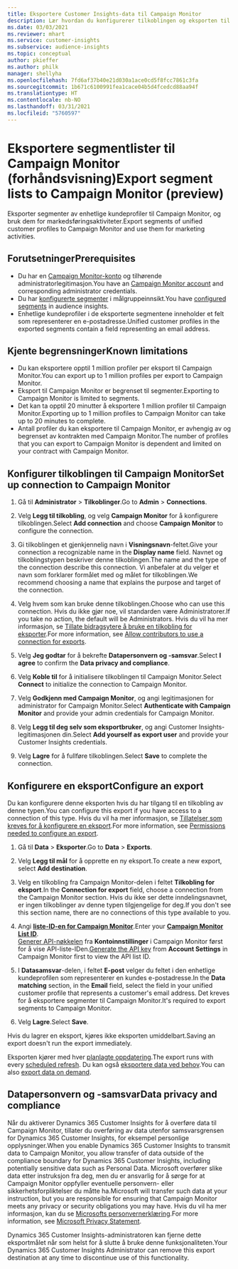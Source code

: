 ```yaml
---
title: Eksportere Customer Insights-data til Campaign Monitor
description: Lær hvordan du konfigurerer tilkoblingen og eksporten til Campaign Monitor.
ms.date: 03/03/2021
ms.reviewer: mhart
ms.service: customer-insights
ms.subservice: audience-insights
ms.topic: conceptual
author: pkieffer
ms.author: philk
manager: shellyha
ms.openlocfilehash: 7fd6af37b40e21d030a1ace0cd5f8fcc7861c3fa
ms.sourcegitcommit: 1b671c6100991fea1cace04b5d4fcedcd88aa94f
ms.translationtype: HT
ms.contentlocale: nb-NO
ms.lasthandoff: 03/31/2021
ms.locfileid: "5760597"
---
```

# <a name="export-segment-lists-to-campaign-monitor-preview"></a><span data-ttu-id="02142-103">Eksportere segmentlister til Campaign Monitor (forhåndsvisning)</span><span class="sxs-lookup"><span data-stu-id="02142-103">Export segment lists to Campaign Monitor (preview)</span></span>

<span data-ttu-id="02142-104">Eksporter segmenter av enhetlige kundeprofiler til Campaign Monitor, og bruk dem for markedsføringsaktiviteter.</span><span class="sxs-lookup"><span data-stu-id="02142-104">Export segments of unified customer profiles to Campaign Monitor and use them for marketing activities.</span></span>

## <a name="prerequisites"></a><span data-ttu-id="02142-105">Forutsetninger</span><span class="sxs-lookup"><span data-stu-id="02142-105">Prerequisites</span></span>

-   <span data-ttu-id="02142-106">Du har en [Campaign Monitor-konto](https://www.campaignmonitor.com/) og tilhørende administratorlegitimasjon.</span><span class="sxs-lookup"><span data-stu-id="02142-106">You have an [Campaign Monitor account](https://www.campaignmonitor.com/) and corresponding administrator credentials.</span></span>
-   <span data-ttu-id="02142-107">Du har [konfigurerte segmenter](segments.md) i målgruppeinnsikt.</span><span class="sxs-lookup"><span data-stu-id="02142-107">You have [configured segments](segments.md) in audience insights.</span></span>
-   <span data-ttu-id="02142-108">Enhetlige kundeprofiler i de eksporterte segmentene inneholder et felt som representerer en e-postadresse.</span><span class="sxs-lookup"><span data-stu-id="02142-108">Unified customer profiles in the exported segments contain a field representing an email address.</span></span>

## <a name="known-limitations"></a><span data-ttu-id="02142-109">Kjente begrensninger</span><span class="sxs-lookup"><span data-stu-id="02142-109">Known limitations</span></span>

- <span data-ttu-id="02142-110">Du kan eksportere opptil 1 million profiler per eksport til Campaign Monitor.</span><span class="sxs-lookup"><span data-stu-id="02142-110">You can export up to 1 million profiles per export to Campaign Monitor.</span></span>
- <span data-ttu-id="02142-111">Eksport til Campaign Monitor er begrenset til segmenter.</span><span class="sxs-lookup"><span data-stu-id="02142-111">Exporting to Campaign Monitor is limited to segments.</span></span>
- <span data-ttu-id="02142-112">Det kan ta opptil 20 minutter å eksportere 1 million profiler til Campaign Monitor.</span><span class="sxs-lookup"><span data-stu-id="02142-112">Exporting up to 1 million profiles to Campaign Monitor can take up to 20 minutes to complete.</span></span> 
- <span data-ttu-id="02142-113">Antall profiler du kan eksportere til Campaign Monitor, er avhengig av og begrenset av kontrakten med Campaign Monitor.</span><span class="sxs-lookup"><span data-stu-id="02142-113">The number of profiles that you can export to Campaign Monitor is dependent and limited on your contract with Campaign Monitor.</span></span>

## <a name="set-up-connection-to-campaign-monitor"></a><span data-ttu-id="02142-114">Konfigurer tilkoblingen til Campaign Monitor</span><span class="sxs-lookup"><span data-stu-id="02142-114">Set up connection to Campaign Monitor</span></span>

1. <span data-ttu-id="02142-115">Gå til **Administrator** > **Tilkoblinger**.</span><span class="sxs-lookup"><span data-stu-id="02142-115">Go to **Admin** > **Connections**.</span></span>

1. <span data-ttu-id="02142-116">Velg **Legg til tilkobling**, og velg **Campaign Monitor** for å konfigurere tilkoblingen.</span><span class="sxs-lookup"><span data-stu-id="02142-116">Select **Add connection** and choose **Campaign Monitor** to configure the connection.</span></span>

1. <span data-ttu-id="02142-117">Gi tilkoblingen et gjenkjennelig navn i **Visningsnavn**-feltet.</span><span class="sxs-lookup"><span data-stu-id="02142-117">Give your connection a recognizable name in the **Display name** field.</span></span> <span data-ttu-id="02142-118">Navnet og tilkoblingstypen beskriver denne tilkoblingen.</span><span class="sxs-lookup"><span data-stu-id="02142-118">The name and the type of the connection describe this connection.</span></span> <span data-ttu-id="02142-119">Vi anbefaler at du velger et navn som forklarer formålet med og målet for tilkoblingen.</span><span class="sxs-lookup"><span data-stu-id="02142-119">We recommend choosing a name that explains the purpose and target of the connection.</span></span>

1. <span data-ttu-id="02142-120">Velg hvem som kan bruke denne tilkoblingen.</span><span class="sxs-lookup"><span data-stu-id="02142-120">Choose who can use this connection.</span></span> <span data-ttu-id="02142-121">Hvis du ikke gjør noe, vil standarden være Administratorer.</span><span class="sxs-lookup"><span data-stu-id="02142-121">If you take no action, the default will be Administrators.</span></span> <span data-ttu-id="02142-122">Hvis du vil ha mer informasjon, se [Tillate bidragsytere å bruke en tilkobling for eksporter](connections.md#allow-contributors-to-use-a-connection-for-exports).</span><span class="sxs-lookup"><span data-stu-id="02142-122">For more information, see [Allow contributors to use a connection for exports](connections.md#allow-contributors-to-use-a-connection-for-exports).</span></span>

1. <span data-ttu-id="02142-123">Velg **Jeg godtar** for å bekrefte **Datapersonvern og -samsvar**.</span><span class="sxs-lookup"><span data-stu-id="02142-123">Select **I agree** to confirm the **Data privacy and compliance**.</span></span>

1. <span data-ttu-id="02142-124">Velg **Koble til** for å initialisere tilkoblingen til Campaign Monitor.</span><span class="sxs-lookup"><span data-stu-id="02142-124">Select **Connect** to initialize the connection to Campaign Monitor.</span></span>

1. <span data-ttu-id="02142-125">Velg **Godkjenn med Campaign Monitor**, og angi legitimasjonen for administrator for Campaign Monitor.</span><span class="sxs-lookup"><span data-stu-id="02142-125">Select **Authenticate with Campaign Monitor** and provide your admin credentials for Campaign Monitor.</span></span>

1. <span data-ttu-id="02142-126">Velg **Legg til deg selv som eksportbruker**, og angi Customer Insights-legitimasjonen din.</span><span class="sxs-lookup"><span data-stu-id="02142-126">Select **Add yourself as export user** and provide your Customer Insights credentials.</span></span>

1. <span data-ttu-id="02142-127">Velg **Lagre** for å fullføre tilkoblingen.</span><span class="sxs-lookup"><span data-stu-id="02142-127">Select **Save** to complete the connection.</span></span>

## <a name="configure-an-export"></a><span data-ttu-id="02142-128">Konfigurere en eksport</span><span class="sxs-lookup"><span data-stu-id="02142-128">Configure an export</span></span>

<span data-ttu-id="02142-129">Du kan konfigurere denne eksporten hvis du har tilgang til en tilkobling av denne typen.</span><span class="sxs-lookup"><span data-stu-id="02142-129">You can configure this export if you have access to a connection of this type.</span></span> <span data-ttu-id="02142-130">Hvis du vil ha mer informasjon, se [Tillatelser som kreves for å konfigurere en eksport](export-destinations.md#set-up-a-new-export).</span><span class="sxs-lookup"><span data-stu-id="02142-130">For more information, see [Permissions needed to configure an export](export-destinations.md#set-up-a-new-export).</span></span>

1. <span data-ttu-id="02142-131">Gå til **Data** > **Eksporter**.</span><span class="sxs-lookup"><span data-stu-id="02142-131">Go to **Data** > **Exports**.</span></span>

1. <span data-ttu-id="02142-132">Velg **Legg til mål** for å opprette en ny eksport.</span><span class="sxs-lookup"><span data-stu-id="02142-132">To create a new export, select **Add destination**.</span></span>

1. <span data-ttu-id="02142-133">Velg en tilkobling fra Campaign Monitor-delen i feltet **Tilkobling for eksport**.</span><span class="sxs-lookup"><span data-stu-id="02142-133">In the **Connection for export** field, choose a connection from the Campaign Monitor section.</span></span> <span data-ttu-id="02142-134">Hvis du ikke ser dette inndelingsnavnet, er ingen tilkoblinger av denne typen tilgjengelige for deg.</span><span class="sxs-lookup"><span data-stu-id="02142-134">If you don't see this section name, there are no connections of this type available to you.</span></span>

1. <span data-ttu-id="02142-135">Angi [**liste-ID-en for Campaign Monitor**](https://www.campaignmonitor.com/api/getting-started/#your-list-id).</span><span class="sxs-lookup"><span data-stu-id="02142-135">Enter your [**Campaign Monitor List ID**](https://www.campaignmonitor.com/api/getting-started/#your-list-id).</span></span>    
   <span data-ttu-id="02142-136">[Generer API-nøkkelen](https://www.campaignmonitor.com/api/getting-started/) fra **Kontoinnstillinger** i Campaign Monitor først for å vise API-liste-IDen.</span><span class="sxs-lookup"><span data-stu-id="02142-136">[Generate the API key](https://www.campaignmonitor.com/api/getting-started/) from **Account Settings** in Campaign Monitor first to view the API list ID.</span></span>  

3. <span data-ttu-id="02142-137">I **Datasamsvar**-delen, i feltet **E-post** velger du feltet i den enhetlige kundeprofilen som representerer en kundes e-postadresse.</span><span class="sxs-lookup"><span data-stu-id="02142-137">In the **Data matching** section, in the **Email** field, select the field in your unified customer profile that represents a customer's email address.</span></span> <span data-ttu-id="02142-138">Det kreves for å eksportere segmenter til Campaign Monitor.</span><span class="sxs-lookup"><span data-stu-id="02142-138">It's required to export segments to Campaign Monitor.</span></span>

1. <span data-ttu-id="02142-139">Velg **Lagre**.</span><span class="sxs-lookup"><span data-stu-id="02142-139">Select **Save**.</span></span>

<span data-ttu-id="02142-140">Hvis du lagrer en eksport, kjøres ikke eksporten umiddelbart.</span><span class="sxs-lookup"><span data-stu-id="02142-140">Saving an export doesn't run the export immediately.</span></span>

<span data-ttu-id="02142-141">Eksporten kjører med hver [planlagte oppdatering](system.md#schedule-tab).</span><span class="sxs-lookup"><span data-stu-id="02142-141">The export runs with every [scheduled refresh](system.md#schedule-tab).</span></span> <span data-ttu-id="02142-142">Du kan også [eksportere data ved behov](export-destinations.md#run-exports-on-demand).</span><span class="sxs-lookup"><span data-stu-id="02142-142">You can also [export data on demand](export-destinations.md#run-exports-on-demand).</span></span> 


## <a name="data-privacy-and-compliance"></a><span data-ttu-id="02142-143">Datapersonvern og -samsvar</span><span class="sxs-lookup"><span data-stu-id="02142-143">Data privacy and compliance</span></span>

<span data-ttu-id="02142-144">Når du aktiverer Dynamics 365 Customer Insights for å overføre data til Campaign Monitor, tillater du overføring av data utenfor samsvarsgrensen for Dynamics 365 Customer Insights, for eksempel personlige opplysninger.</span><span class="sxs-lookup"><span data-stu-id="02142-144">When you enable Dynamics 365 Customer Insights to transmit data to Campaign Monitor, you allow transfer of data outside of the compliance boundary for Dynamics 365 Customer Insights, including potentially sensitive data such as Personal Data.</span></span> <span data-ttu-id="02142-145">Microsoft overfører slike data etter instruksjon fra deg, men du er ansvarlig for å sørge for at Campaign Monitor oppfyller eventuelle personvern- eller sikkerhetsforpliktelser du måtte ha.</span><span class="sxs-lookup"><span data-stu-id="02142-145">Microsoft will transfer such data at your instruction, but you are responsible for ensuring that Campaign Monitor meets any privacy or security obligations you may have.</span></span> <span data-ttu-id="02142-146">Hvis du vil ha mer informasjon, kan du se [Microsofts personvernerklæring](https://go.microsoft.com/fwlink/?linkid=396732).</span><span class="sxs-lookup"><span data-stu-id="02142-146">For more information, see [Microsoft Privacy Statement](https://go.microsoft.com/fwlink/?linkid=396732).</span></span>

<span data-ttu-id="02142-147">Dynamics 365 Customer Insights-administratoren kan fjerne dette eksportmålet når som helst for å slutte å bruke denne funksjonaliteten.</span><span class="sxs-lookup"><span data-stu-id="02142-147">Your Dynamics 365 Customer Insights Administrator can remove this export destination at any time to discontinue use of this functionality.</span></span>
